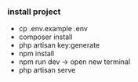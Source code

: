 ### install project

-   cp .env.example .env
-   composer install
-   php artisan key:generate
-   npm install
-   npm run dev
    -> open new terminal
-   php artisan serve
